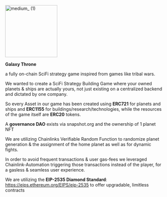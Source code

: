 
<img width="167" alt="medium_ (1)" src="https://user-images.githubusercontent.com/117198798/202849713-e766a836-91fc-4895-9833-204f2f8173b2.png">


**Galaxy Throne**

a fully on-chain SciFi strategy game inspired from games like tribal wars.


We wanted to create a SciFi Strategy Building Game where your owned planets & ships are actually yours, not just existing on a centralized backend and dictated by one company.

So every Asset in our game has been created using **ERC721** for planets and ships and **ERC1155** for buildings/research/technologies, while the resources of the game itself are **ERC20** tokens. 

A **governance DAO** exists via snapshot.org and the ownership of 1 planet NFT

We are utilizing Chainlinks Verifiable Random Function to randomize planet generation & the assignment of the home planet as well as for dynamic fights.

In order to avoid frequent transactions & user gas-fees we leveraged Chainlink-Automation triggering those transactions instead of the player, for a gasless & seamless user experience.


We are utilizing the **EIP-2535 Diamond Standard**: https://eips.ethereum.org/EIPS/eip-2535 to offer upgradable, limitless contracts


